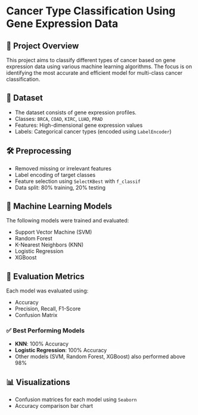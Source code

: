 # Cancer Type Classification Using Gene Expression Data

## 📌 Project Overview
This project aims to classify different types of cancer based on gene expression data using various machine learning algorithms. The focus is on identifying the most accurate and efficient model for multi-class cancer classification.

## 🧬 Dataset
- The dataset consists of gene expression profiles.
- Classes: `BRCA`, `COAD`, `KIRC`, `LUAD`, `PRAD`
- Features: High-dimensional gene expression values
- Labels: Categorical cancer types (encoded using `LabelEncoder`)

## 🛠️ Preprocessing
- Removed missing or irrelevant features
- Label encoding of target classes
- Feature selection using `SelectKBest` with `f_classif`
- Data split: 80% training, 20% testing

## 🤖 Machine Learning Models
The following models were trained and evaluated:
- Support Vector Machine (SVM)
- Random Forest
- K-Nearest Neighbors (KNN)
- Logistic Regression
- XGBoost

## 🧪 Evaluation Metrics
Each model was evaluated using:
- Accuracy
- Precision, Recall, F1-Score
- Confusion Matrix

### ✅ Best Performing Models
- **KNN**: 100% Accuracy
- **Logistic Regression**: 100% Accuracy
- Other models (SVM, Random Forest, XGBoost) also performed above 98%

## 📊 Visualizations
- Confusion matrices for each model using `Seaborn`
- Accuracy comparison bar chart
